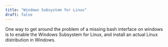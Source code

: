 ```yaml
---
title: "Windows Subsystem for Linux"
draft: false
---
```


One way to get around the problem of a missing bash interface on windows is to enable the Windows Subsystem for Linux, and install an actual Linux distribution in Windows. 